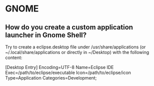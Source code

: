 # GNOME

## How do you create a custom application launcher in Gnome Shell?
Try to create a eclipse.desktop file under /usr/share/applications (or ~/.local/share/applications or directly in ~/Desktop) with the following content:

[Desktop Entry]
Encoding=UTF-8
Name=Eclipse IDE
Exec=/path/to/eclipse/executable
Icon=/path/to/eclipse/icon
Type=Application
Categories=Development;
